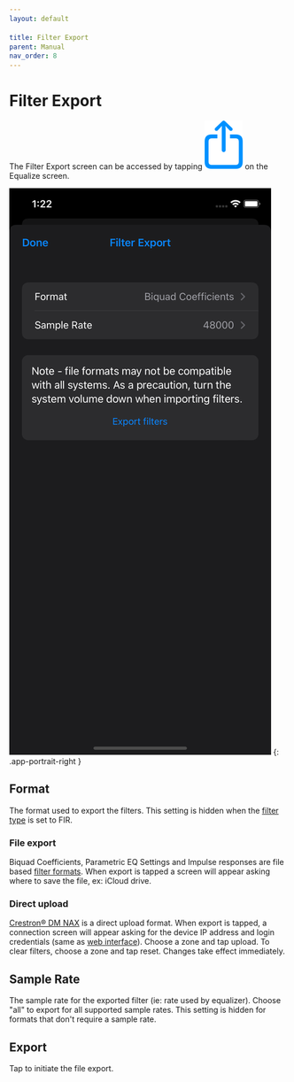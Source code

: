```yaml
---
layout: default

title: Filter Export
parent: Manual
nav_order: 8
---
```


# Filter Export
The Filter Export screen can be accessed by tapping <img src="/assets/img/export.png" alt="Export" class="app-icon"> on the Equalize screen.

![Filter export screen](/assets/img/filter_export.png)
{: .app-portrait-right }

## Format
The format used to export the filters.  This setting is hidden when the [filter type](../manual/equalize_setup.md#filter-type) is set to FIR.

### File export
Biquad Coefficients, Parametric EQ Settings and Impulse responses are file based [filter formats](file_formats.md#filters).  When export is tapped a screen will appear asking where to save the file, ex: iCloud drive.

### Direct upload
[Crestron&reg; DM NAX](https://www.crestron.com/Products/Featured-Solutions/Audio-Over-IP) is a direct upload format.  When export is tapped, a connection screen will appear asking for the device IP address and login credentials (same as [web interface](https://docs.crestron.com/en-us/9045/Content/Topics/DM-NAX-8ZSA/Configure-8ZSA.htm#Access_the_Web_Interface_with_a_Web_Browser)).  Choose a zone and tap upload.  To clear filters, choose a zone and tap reset.  Changes take effect immediately.


## Sample Rate
The sample rate for the exported filter (ie: rate used by equalizer).  Choose "all" to export for all supported sample rates.  This setting is hidden for formats that don't require a sample rate.

## Export
Tap to initiate the file export.


